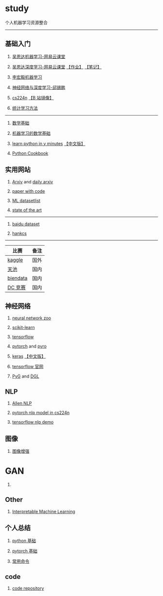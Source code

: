 <base target="_blank" />

# study

个人机器学习资源整合

---

## 基础入门

1. [吴恩达机器学习-网易云课堂](https://study.163.com/course/introduction/1004570029.htm)

1. [吴恩达深度学习-网易云课堂](https://mooc.study.163.com/smartSpec/detail/1001319001.htm) [【作业】](https://github.com/stormstone/deeplearning.ai) [【笔记】](http://www.ai-start.com/dl2017/)

1. [李宏毅机器学习](https://datawhalechina.github.io/leeml-notes/)

1. [神经网络与深度学习-邱锡鹏](https://nndl.github.io/)

1. [cs224n](https://cs224d.stanford.edu/) [【B 站镜像】](https://www.bilibili.com/video/av46216519)

1. [统计学习方法](https://github.com/fengdu78/lihang-code)

---

1. [数学基础](http://www.ai-start.com/dl2017/html/math.html)

1. [机器学习的数学基础](https://zhuanlan.zhihu.com/p/25197792)

1. [learn python in y minutes](https://learnxinyminutes.com/docs/python3/) [【中文版】](https://learnxinyminutes.com/docs/zh-cn/python3-cn/)

1. [Python Cookbook](https://python3-cookbook.readthedocs.io/zh_CN/latest/)

## 实用网站

1. [Arxiv](https://arxiv.org/) and [daily arxiv](http://dailyarxiv.com/)

1. [paper with code](https://paperswithcode.com/)

1. [ML datasetlist](https://www.datasetlist.com/)

1. [state of the art](https://www.stateoftheart.ai/)

---

1. [baidu dataset](https://ai.baidu.com/broad)

1. [hankcs](http://www.hankcs.com/)

---

| 比赛                                  | 备注 |
| ------------------------------------- | ---- |
| [kaggle](https://www.kaggle.com/)     | 国外 |
| [天池](https://tianchi.aliyun.com/)   | 国内 |
| [biendata](https://www.biendata.com/) | 国内 |
| [DC 竞赛](http://www.dcjingsai.com/)  | 国内 |

## 神经网络

1. [neural network zoo](http://www.asimovinstitute.org/neural-network-zoo/)

1. [scikit-learn](https://scikit-learn.org/)

1. [tensorflow](https://www.tensorflow.org/)

1. [pytorch](https://pytorch.org/) and [pyro](https://pyro.ai/)

1. [keras](https://keras.io/) [【中文版】](https://keras.io/zh/)

1. [tensorflow 官网](https://www.tensorflow.org/)

1. [PyG](https://pytorch-geometric.readthedocs.io) and [DGL](https://www.dgl.ai/)

## NLP

1. [Allen NLP](https://allennlp.org/)

1. [pytorch nlp model in cs224n](https://github.com/DSKSD/DeepNLP-models-Pytorch)

1. [tensorflow nlp demo](https://github.com/huseinzol05/NLP-Models-Tensorflow)

## 图像

1. [图像增强](https://imgaug.readthedocs.io/)

# GAN

1. []()

## Other

1. [Interpretable Machine Learning](https://christophm.github.io/interpretable-ml-book/index.html)

## 个人总结

1. [python 基础](markdown/python基础.md)

1. [pytorch 基础](markdown/pytorch基础.md)

1. [常用命令](/markdown/常用命令.md)

## code

1. [code repository](https://github.com/yuwl798180/ai-source/tree/master/code)
